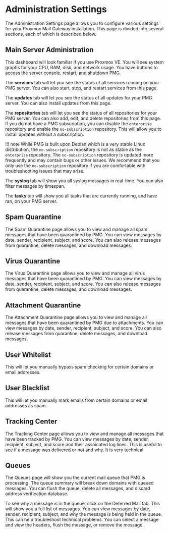 # Administration Settings

The Administration Settings page allows you to configure various settings for your Proxmox Mail Gateway installation. This page is divided into several sections, each of which is described below.

## Main Server Administration

This dashboard will look familiar if you use Proxmox VE. You will see system graphs for your CPU, RAM, disk, and network usage. You have buttons to access the server console, restart, and shutdown PMG. 

The **services** tab will let you see the status of all services running on your PMG server. You can also start, stop, and restart services from this page.

The **updates** tab will let you see the status of all updates for your PMG server. You can also install updates from this page.

The **repositories** tab will let you see the status of all repositories for your PMG server. You can also add, edit, and delete repositories from this page. If you do not have a PMG subscription, you can disable the `enterprise` repository and enable the `no-subscription` repository. This will allow you to install updates without a subscription.

!!! note
    While PMG is built upon Debian which is a very stable Linux distribution, the `no-subscription` repository is not as stable as the `enterprise` repository. The `no-subscription` repository is updated more frequently and may contain bugs or other issues. We recommend that you only use the `no-subscription` repository if you are comfortable with troubleshooting issues that may arise.

The **syslog** tab will show you all syslog messages in real-time. You can also filter messages by timespan.

The **tasks** tab will show you all tasks that are currently running, and have ran, on your PMG server.

## Spam Quarantine

The Spam Quarantine page allows you to view and manage all spam messages that have been quarantined by PMG. You can view messages by date, sender, recipient, subject, and score. You can also release messages from quarantine, delete messages, and download messages.

## Virus Quarantine

The Virus Quarantine page allows you to view and manage all virus messages that have been quarantined by PMG. You can view messages by date, sender, recipient, subject, and score. You can also release messages from quarantine, delete messages, and download messages.

## Attachment Quarantine

The Attachment Quarantine page allows you to view and manage all messages that have been quarantined by PMG due to attachments. You can view messages by date, sender, recipient, subject, and score. You can also release messages from quarantine, delete messages, and download messages.

## User Whitelist

This will let you manually bypass spam checking for certain domains or email addresses.

## User Blacklist

This will let you manually mark emails from certain domains or email addresses as spam.

## Tracking Center

The Tracking Center page allows you to view and manage all messages that have been tracked by PMG. You can view messages by date, sender, recipient, subject, and score and their assoicated log lines. This is useful to see if a message was delivered or not and why. It is very technical. 

## Queues

The Queues page will show you the current mail queue that PMG is processing. The queue summary will break down domains with queued messages. You can flush the queue, delete all messages, and discard address verification database. 

To see why a message is in the queue, click on the Deferred Mail tab. This will show you a full list of messages. You can view messages by date, sender, recipient, subject, and why the message is being held in the queue. This can help troubleshoot technical problems. You can select a message and view the headers, flush the message, or remove the message.